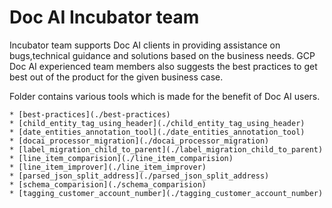 # Doc AI Incubator team

Incubator team supports Doc AI clients in providing assistance on bugs,technical guidance and solutions
based on the business needs. GCP Doc AI experienced team members also suggests the best practices to get
best out of the product for the given business case.

Folder contains various tools which is made for the benefit of Doc AI users.

    * [best-practices](./best-practices)
    * [child_entity_tag_using_header](./child_entity_tag_using_header)
    * [date_entities_annotation_tool](./date_entities_annotation_tool)
    * [docai_processor_migration](./docai_processor_migration)
    * [label_migration_child_to_parent](./label_migration_child_to_parent)
    * [line_item_comparision](./line_item_comparision)
    * [line_item_improver](./line_item_improver)
    * [parsed_json_split_address](./parsed_json_split_address)
    * [schema_comparision](./schema_comparision)
    * [tagging_customer_account_number](./tagging_customer_account_number)
